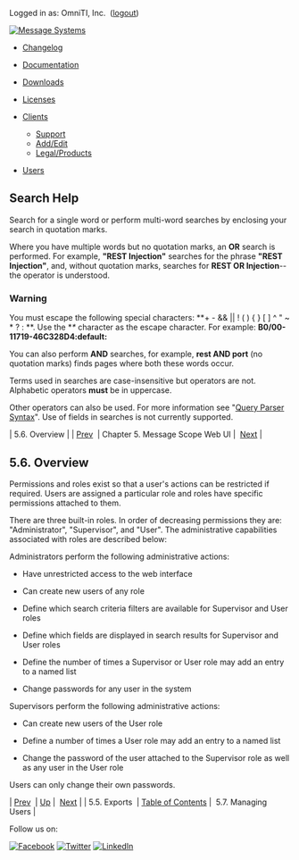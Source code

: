 Logged in as: OmniTI, Inc.  ([logout](https://support.messagesystems.com/logout.php))

[![Message Systems](https://support.messagesystems.com/images/ms-white205.png)](https://support.messagesystems.com/start.php) 

*   [Changelog](https://support.messagesystems.com/start.php?show=changelog)
*   [Documentation](https://support.messagesystems.com/docs/)
*   [Downloads](https://support.messagesystems.com/start.php)

*   [Licenses](https://support.messagesystems.com/license_summary.php)
*   <a href="">Clients</a>
    *   [Support](https://support.messagesystems.com/cs.php)
    *   [Add/Edit](https://support.messagesystems.com/edit_client.php)
    *   [Legal/Products](https://support.messagesystems.com/edit_products.php)
*   [Users](https://support.messagesystems.com/edit_customer.php)

## Search Help

Search for a single word or perform multi-word searches by enclosing your search in quotation marks.

Where you have multiple words but no quotation marks, an **OR** search is performed. For example, **"REST Injection"** searches for the phrase **"REST Injection"**, and, without quotation marks, searches for **REST OR Injection**--the operator is understood.

### Warning

You must escape the following special characters: **+ - && || ! ( ) { } [ ] ^ " ~ * ? : \**. Use the **\** character as the escape character. For example: **B0/00-11719-46C328D4\:default\:**

You can also perform **AND** searches, for example, **rest AND port** (no quotation marks) finds pages where both these words occur.

Terms used in searches are case-insensitive but operators are not. Alphabetic operators **must** be in uppercase.

Other operators can also be used. For more information see "[Query Parser Syntax](https://lucene.apache.org/core/old_versioned_docs/versions/3_0_0/queryparsersyntax.html)". Use of fields in searches is not currently supported.

| 5.6. Overview |
| [Prev](msc.ui.exports.php)  | Chapter 5. Message Scope Web UI |  [Next](msc.ui.add.users.php) |

## 5.6. Overview

Permissions and roles exist so that a user's actions can be restricted if required. Users are assigned a particular role and roles have specific permissions attached to them.

There are three built-in roles. In order of decreasing permissions they are: "Administrator", "Supervisor", and "User". The administrative capabilities associated with roles are described below:

Administrators perform the following administrative actions:

*   Have unrestricted access to the web interface

*   Can create new users of any role

*   Define which search criteria filters are available for Supervisor and User roles

*   Define which fields are displayed in search results for Supervisor and User roles

*   Define the number of times a Supervisor or User role may add an entry to a named list

*   Change passwords for any user in the system

Supervisors perform the following administrative actions:

*   Can create new users of the User role

*   Define a number of times a User role may add an entry to a named list

*   Change the password of the user attached to the Supervisor role as well as any user in the User role

Users can only change their own passwords.

| [Prev](msc.ui.exports.php)  | [Up](msc.ui.php) |  [Next](msc.ui.add.users.php) |
| 5.5. Exports  | [Table of Contents](index.php) |  5.7. Managing Users |

Follow us on:

[![Facebook](https://support.messagesystems.com/images/icon-facebook.png)](http://www.facebook.com/messagesystems) [![Twitter](https://support.messagesystems.com/images/icon-twitter.png)](http://twitter.com/#!/MessageSystems) [![LinkedIn](https://support.messagesystems.com/images/icon-linkedin.png)](http://www.linkedin.com/company/message-systems)